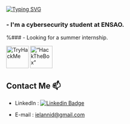 [![Typing SVG](https://readme-typing-svg.herokuapp.com?font=Hack&color=%2315b0cf&lines=Hey+there!+I'm+Ily455)](https://git.io/typing-svg)

### - I'm a cybersecurity student at ENSAO.

%### - Looking for a summer internship.

<img src="https://tryhackme-badges.s3.amazonaws.com/Ily455.png" alt="TryHackMe" height="60">  <img src="https://www.hackthebox.eu/badge/image/815745" alt= “HackTheBox” height="60">

## Contact Me 📫
- LinkedIn :
[![Linkedin Badge](https://img.shields.io/twitter/url?color=lightblue&label=Ilyass%20Elannid&logo=linkedin&logoColor=lightblue&style=for-the-badge&url=https%3A%2F%2Fwww.linkedin.com%2Fin%2Filyass-elannid)](https://www.linkedin.com/in/ilyass-elannid/)

- E-mail : ielannid@gmail.com

